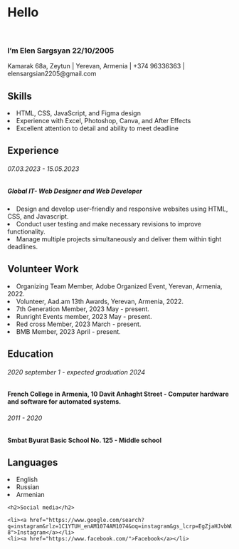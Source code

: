 <!DOCTYPE html>
<html lang="en">
<head>
    <meta charset="UTF-8">
    <meta name="viewport" content="width=device-width, initial-scale=1.0">
    <link rel="stylesheet" href="resume.css">
    <title>resume</title>
</head>
<body>
    <h1> Hello  </h1>        <br>                          
 <h3>I’m Elen Sargsyan    22/10/2005   </h3>
  <p>Kamarak 68a, Zeytun | Yerevan, Armenia | +374 96336363 | elensargsian2205@gmail.com    </p>                                         
<h2>Skills</h2>
<li>HTML, CSS, JavaScript, and Figma design</li>
<li>Experience with Excel, Photoshop, Canva, and After Effects</li>
<li>Excellent attention to detail and ability to meet deadline</li>

 <h2>Experience</h2>
<h6>07.03.2023 - 15.05.2023 </h6>
<h5>Global IT- Web Designer and Web Developer</h5>
<li>Design and develop user-friendly and responsive websites using HTML, CSS, and Javascript.</li>
<li>Conduct user testing and make necessary revisions to improve functionality.</li>
<li>Manage multiple projects simultaneously and deliver them within tight deadlines.</li>

 <h2>Volunteer Work</h2>
<li>Organizing Team Member, Adobe Organized Event, Yerevan, Armenia, 2022.</li>
<li>Volunteer, Aad.am 13th Awards, Yerevan, Armenia, 2022.</li>
<li>7th Generation Member, 2023 May - present.</li>
<li>Runright Events member, 2023 May - present.</li>
<li>Red cross Member, 2023 March - present.</li>
<li>BMB Member, 2023 April - present.</li>

 <h2>Education</h2>
<h6>2020 september 1 - expected graduation 2024</h6>
<h4>French College in Armenia, 10 Davit Anhaght Street - Computer hardware and software for automated systems.</h4>
<h6>2011 - 2020</h6>
<h4>Smbat Byurat Basic School No. 125 - Middle school</h4>

 <h2>Languages </h2>

<li>English</li>

<li>Russian</li>

<li>
    Armenian</li>

    <h2>Social media</h2>
    
    <li><a href="https://www.google.com/search?q=instagram&rlz=1C1YTUH_enAM1074AM1074&oq=instagram&gs_lcrp=EgZjaHJvbWUyCwgAEEUYJxg5GIoFMgkIARAjGCcYigUyCQgCEAAYQxiKBTIJCAMQABhDGIoFMgkIBBAAGEMYigUyCQgFEAAYQxiKBTIJCAYQABhDGIoFMgkIBxAAGEMYigUyCQgIEAAYQxiKBTIJCAkQABhDGIoF0gEINDAwNmowajeoAgCwAgA&sourceid=chrome&ie=UTF-8">Instagram</a></li>
    <li><a href="https://www.facebook.com/">Facebook</a></li>

</body>
</html>

